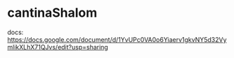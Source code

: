 # cantinaShalom

docs: https://docs.google.com/document/d/1YvUPc0VA0o6Yiaerv1gkvNY5d32VymlikXLhX71QJvs/edit?usp=sharing
